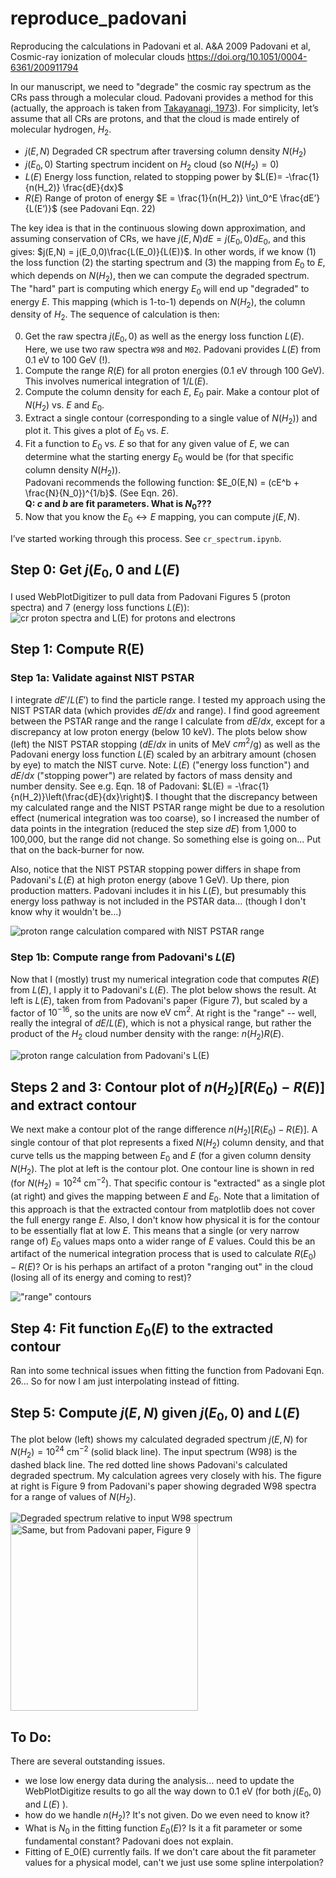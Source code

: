 # reproduce_padovani
Reproducing the calculations in Padovani et al. A&amp;A 2009
Padovani et al, Cosmic-ray ionization of molecular clouds
https://doi.org/10.1051/0004-6361/200911794

In our manuscript, we need to "degrade" the cosmic ray spectrum as the CRs pass through a molecular cloud. Padovani provides a method for this (actually, the approach is taken from [Takayanagi, 1973](https://ui.adsabs.harvard.edu/abs/1973PASJ...25..327T/)). For simplicity, let’s assume that all CRs are protons, and that the cloud is made entirely of molecular hydrogen, $H_2$.

+ $j(E,N)$ 		Degraded CR spectrum after traversing column density $N(H_2)$
+ $j(E_0, 0)$		Starting spectrum incident on $H_2$ cloud (so $N(H_2)=0$)
+ $L(E)$		Energy loss function, related to stopping power by $L(E)= -\frac{1}{n(H_2)} \frac{dE}{dx}$
+ $R(E)$		Range of proton of energy $E = \frac{1}{n(H_2)} \int_0^E \frac{dE’}{L(E’)}$ (see Padovani Eqn. 22)

The key idea is that in the continuous slowing down approximation, and assuming conservation of CRs, we have $j(E,N) dE = j(E_0,0) dE_0$, and this gives: $j(E,N) = j(E_0,0)\frac{L(E_0)}{L(E)}$.
In other words, if we know (1) the loss function (2) the starting spectrum and (3) the mapping from $E_0$ to $E$, which depends on $N(H_2)$, then we can compute the degraded spectrum. The "hard" part is computing which energy $E_0$ will end up "degraded" to energy $E$. This mapping (which is 1-to-1) depends on $N(H_2)$, the column density of $H_2$. The sequence of calculation is then:

0. Get the raw spectra $j(E_0,0)$ as well as the energy loss function $L(E)$.   
    Here, we use two raw spectra `W98` and `M02`. Padovani provides $L(E)$ from 0.1 eV to 100 GeV (!).
1. Compute the range $R(E)$ for all proton energies (0.1 eV through 100 GeV).  
   This involves numerical integration of $1/L(E)$.
2. Compute the column density for each $E$, $E_0$ pair. Make a contour plot of $N(H_2)$ vs. $E$ and $E_0$.
3. Extract a single contour (corresponding to a single value of $N(H_2)$) and plot it. This gives a plot of $E_0$ vs. $E$.
4. Fit a function to $E_0$ vs. $E$ so that for any given value of $E$, we can determine what the starting energy $E_0$ would be (for that specific column density $N(H_2)$).  
Padovani recommends the following function:  $E_0(E,N) = (cE^b + \frac{N}{N_0})^{1/b}$.  (See Eqn. 26).  
**Q: $c$ and $b$ are fit parameters. What is $N_0$???**
5. Now that you know the $E_0 \leftrightarrow E$ mapping, you can compute $j(E,N)$.

I’ve started working through this process. See `cr_spectrum.ipynb`.

## Step 0: Get $j(E_0,0$ and $L(E)$
I used WebPlotDigitizer to pull data from Padovani Figures 5 (proton spectra) and 7 (energy loss functions $L(E)$):
![cr proton spectra and L(E) for protons and electrons](out/spectraAndEnergyLossFunctions.png)

## Step 1: Compute R(E)
### Step 1a: Validate against NIST PSTAR
I integrate $dE'/L(E')$ to find the particle range. I tested my approach using the NIST PSTAR data (which provides $dE/dx$ and range). I find good agreement between the PSTAR range and the range I calculate from $dE/dx$, except for a discrepancy at low proton energy (below 10 keV). The plots below show (left) the NIST PSTAR stopping ($dE/dx$ in units of MeV $cm^2$/g) as well as the Padovani energy loss function $L(E)$ scaled by an arbitrary amount (chosen by eye) to match the NIST curve. Note: $L(E)$ ("energy loss function") and $dE/dx$ ("stopping power") are related by factors of mass density and number density. See e.g. Eqn. 18 of Padovani: $L(E) = -\frac{1}{n(H_2)}\left(\frac{dE}{dx}\right)$.
I thought that the discrepancy between my calculated range and the NIST PSTAR range might be due to a resolution effect (numerical integration was too coarse), so I increased the number of data points in the integration (reduced the step size $dE$) from 1,000 to 100,000, but the range did not change. So something else is going on... Put that on the back-burner for now.

Also, notice that the NIST PSTAR stopping power differs in shape from Padovani's $L(E)$ at high proton energy (above 1 GeV). Up there, pion production matters. Padovani includes it in his $L(E)$, but presumably this energy loss pathway is not included in the PSTAR data... (though I don't know why it wouldn't be...)

![proton range calculation compared with NIST PSTAR range](out/stoppingAndRange.png)

### Step 1b: Compute range from Padovani's $L(E)$
Now that I (mostly) trust my numerical integration code that computes $R(E)$ from $L(E)$, I apply it to Padovani's $L(E)$. The plot below shows the result. At left is $L(E)$, taken from from Padovani's paper (Figure 7), but scaled by a factor of $10^{-16}$, so the units are now $\mbox{eV cm}^{2}$. At right is the "range" -- well, really the integral of $dE/L(E)$, which is not a physical range, but rather the product of the $H_2$ cloud number density with the range: $n(H_2) R(E)$.
<!-- along with the NIST PSTAR range (scaled arbitrarily for good by-eye-agreement). -->
<!-- Remember that $L(E)$ from Padovani has units of $10^{-16} \mbox{eV cm}^2$, so the integral of $dE/L(E)$ has units of $10^{-16} cm^{-2}$.-->

![proton range calculation from Padovani's L(E)](out/energyLossAndRangePadovani.png)
<!-- ![proton range calculation from Padovani's L(E)](out/rangePadovani.png) -->

## Steps 2 and 3: Contour plot of $n(H_2) [R(E_0)-R(E)]$ and extract contour
We next make a contour plot of the range difference $n(H_2)\left[R(E_0)-R(E)\right]$. A single contour of that plot represents a fixed $N(H_2)$ column density, and that curve tells us the mapping between $E_0$ and $E$ (for a given column density $N(H_2)$. The plot at left is the contour plot. One contour line is shown in red (for $N(H_2)=10^{24}\mbox{ cm}^{-2}$). That specific contour is "extracted" as a single plot (at right) and gives the mapping between $E$ and $E_0$. Note that a limitation of this approach is that the extracted contour from matplotlib does not cover the full energy range $E$. Also, I don't know how physical it is for the contour to be essentially flat at low $E$. This means that a single (or very narrow range of) $E_0$ values maps onto a wider range of $E$ values. Could this be an artifact of the numerical integration process that is used to calculate $R(E_0)-R(E)$? Or is his perhaps an artifact of a proton "ranging out" in the cloud (losing all of its energy and coming to rest)?

!["range" contours](out/NH2Contours.png)

## Step 4: Fit function $E_0(E)$ to the extracted contour
Ran into some technical issues when fitting the function from Padovani Eqn. 26... So for now I am just interpolating instead of fitting. 

## Step 5: Compute $j(E,N)$ given $j(E_0,0)$ and $L(E)$
The plot below (left) shows my calculated degraded spectrum $j(E,N)$ for $N(H_2)=10^{24} \mbox{ cm}^{-2}$ (solid black line). The input spectrum (W98) is the dashed black line. The red dotted line shows Padovani's calculated degraded spectrum. My calculation agrees very closely with his. The figure at right is Figure 9 from Padovani's paper showing degraded W98 spectra for a range of values of $N(H_2)$. 

<!-- I now have a first-pass at this -- see below. Clearly there is an issue that I don't have the full set of initial energies available. This arises, I think, because I am using linearly spaced values for $E$ and $E_0$ when computing the range (contour plot). I may be able to fix this by using `logspace` instead of `linspace` when creating the meshgrid. Anyway, even without the inclusion of the low energies, I have a "degraded spectrum" $j(E, N)$ that looks believable. I computed it for $N(H_2) = 4\times 10^{25}\mbox{ cm}^-2$. -->

<!-- ![Degraded spectrum relative to input W98 spectrum](out/spectrumOriginalAndDegraded.png) -->
![Degraded spectrum relative to input W98 spectrum](out/W98_degraded_1e24.png)
<img src="data/padovani_Figure_9_spectrum_initial_and_degraded_W98.png" alt="Same, but from Padovani paper, Figure 9" height="300px">

## To Do: 
There are several outstanding issues.
+ we lose low energy data during the analysis... need to update the WebPlotDigitize results to go all the way down to 0.1 eV (for both $j(E_0,0)$ and $L(E)$ ).
+ how do we handle $n(H_2)$? It's not given. Do we even need to know it?
+ What is $N_0$ in the fitting function $E_0(E)$? Is it a fit parameter or some fundamental constant? Padovani does not explain.
+ Fitting of E_0(E) currently fails. If we don't care about the fit parameter values for a physical model, can't we just use some spline interpolation?



